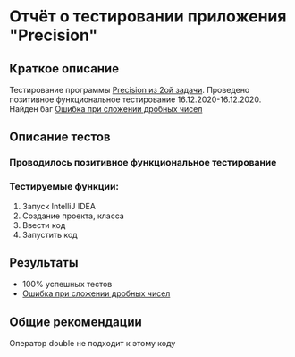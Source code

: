 # Отчёт о тестировании приложения "Precision"
## Краткое описание
Тестирование программы [Precision из 2ой задачи](https://github.com/netology-code/javaqa-homeworks/tree/master/programming). Проведено позитивное функциональное тестирование 16.12.2020-16.12.2020. Найден баг [Ошибка при сложении дробных чисел](https://github.com/Cook1eM/Java1.2.2/issues/1)
## Описание тестов

### Проводилось позитивное функциональное тестирование 

### Тестируемые функции:
1. Запуск IntelliJ IDEA
1. Создание проекта, класса
1. Ввести код 
1. Запустить код

## Результаты
* 100% успешных тестов
* [Ошибка при сложении дробных чисел](https://github.com/Cook1eM/Java1.2.2/issues/1)
## Общие рекомендации
Оператор double не подходит к этому коду
